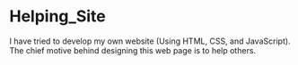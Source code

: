 # Helping_Site

I have tried to develop my own website (Using HTML, CSS, and JavaScript). The chief motive behind designing this web
page is to help others.
